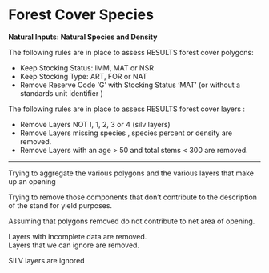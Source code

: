 # Forest Cover Species

**Natural Inputs: Natural Species and Density**

The following rules are in place to assess RESULTS forest cover polygons:

- Keep Stocking Status:  IMM, MAT or NSR
- Keep Stocking Type: ART, FOR or NAT
- Remove Reserve Code ‘G’ with Stocking Status ‘MAT’ (or without a standards unit identifier )

The following rules are in place to assess RESULTS forest cover layers :

- Remove Layers  NOT I, 1, 2, 3 or 4 (silv layers)
- Remove Layers missing species , species  percent or density are removed.
- Remove Layers with an age > 50 and total stems < 300 are removed.   

___

Trying to aggregate the various polygons and the various layers that make up an opening  

Trying to remove those components that don’t contribute to the description of the stand for yield purposes.  

Assuming that polygons removed do not contribute to net area of opening.  

Layers with incomplete data are removed.  
Layers that we can ignore are removed.  

SILV layers are ignored  


